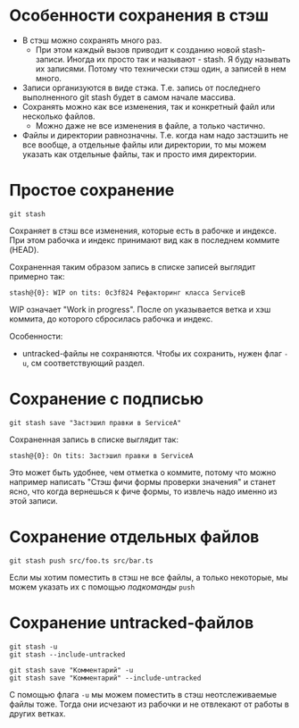 # Особенности сохранения в стэш

* В стэш можно сохранять много раз.
  * При этом каждый вызов приводит к созданию новой stash-записи. Иногда их просто так и называют - stash. Я буду называть их записями. Потому что технически стэш один, а записей в нем много.
* Записи организуются в виде стэка. Т.е. запись от последнего выполненного git stash будет в самом начале массива.
* Сохранять можно как все изменения, так и конкретный файл или несколько файлов.
  * Можно даже не все изменения в файле, а только частично.
* Файлы и директории равнозначны. Т.е. когда нам надо застэшить не все вообще, а отдельные файлы или директории, то мы можем указать как отдельные файлы, так и просто имя директории.

# Простое сохранение

```
git stash
```

Сохраняет в стэш все изменения, которые есть в рабочке и индексе. При этом рабочка и индекс принимают вид как в последнем коммите (HEAD).

Сохраненная таким образом запись в списке записей выглядит примерно так:

```
stash@{0}: WIP on tits: 0c3f824 Рефакторинг класса ServiceB
```

WIP означает "Work in progress". После on указывается ветка и хэш коммита, до которого сбросилась рабочка и индекс.

Особенности:

* untracked-файлы не сохраняются. Чтобы их сохранить, нужен флаг `-u`, см соответствующий раздел.

# Сохранение с подписью

```
git stash save "Застэшил правки в ServiceA"
```

Сохраненная запись в списке выглядит так:

```
stash@{0}: On tits: Застэшил правки в ServiceA
```

Это может быть удобнее, чем отметка о коммите, потому что можно например написать "Стэш фичи формы проверки значения" и станет ясно, что когда вернешься к фиче формы, то извлечь надо именно из этой записи.

# Сохранение отдельных файлов

```
git stash push src/foo.ts src/bar.ts
```

Если мы хотим поместить в стэш не все файлы, а только некоторые, мы можем указать их с помощью *подкоманды* `push` 

# Сохранение untracked-файлов

```
git stash -u
git stash --include-untracked
```

```
git stash save "Комментарий" -u
git stash save "Комментарий" --include-untracked
```

С помощью флага `-u` мы можем поместить в стэш неотслеживаемые файлы тоже. Тогда они исчезают из рабочки и не отвлекают от работы в других ветках.
